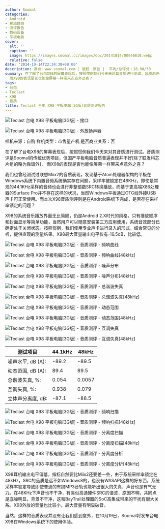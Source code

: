 ```yaml
---
author: Soomal
categories:
- Android
- 移动数码
- 测评报告
- 数码设备
- 平板电脑
cover:
  alt: ''
  caption: ''
  image: https://images.soomal.cc/images/doc/20141014/00046610.webp
  relative: false
date: '2014-10-14T22:34:38+08:00'
description: 源自：www.soomal.com | 版权：原创 |  平均/总评分：10.00/30
summary: 在了解了台电X98的屏幕表现后，按照惯例我们今天来对其音质进行测试。音质测评是Soomal的传统优势项目，但国产平板电脑音质普遍表现并不好[除了联发科芯片组的略为靠谱外]，
  而X98的表现是否也能像屏幕一样带来点意外之喜？
tags:
- 台电
- Teclast
- X98
- 音质
title: Teclast 台电 X98 平板电脑[3G版]音质测评报告
---
```


![Teclast 台电 X98 平板电脑[3G版] - 接口](https://images.soomal.cc/images/doc/20140924/00046232_01.webp)



![Teclast 台电 X98 平板电脑[3G版] - 外放扬声器](https://images.soomal.cc/images/doc/20140924/00046235_01.webp)



样机来源：自购
样机类型：市售量产机
是否商业关系：否



在了解了台电X98的屏幕表现后，按照惯例我们今天来对其音质进行测试。音质测评是Soomal的传统优势项目，但国产平板电脑音质普遍表现并不好[除了联发科芯片组的略为靠谱外]， 而X98的表现是否也能像屏幕一样带来点意外之喜？



我们也曾经测试过联想Miix2的音质表现，发现基于Atom处理器架构的平板在Windows系统下内置音频系统确实存在问题，采样率被锁定在48KHz，即使是常规的44.1KHz采样的音频也会进行非整倍数SRC转换播放，而基于更高端X86处理器的Surface Pro并不存在这样的状况，当然Windows平板通过OTG线外接USB声卡可正常使用。而本次X98音质测评则是在Android系统下完成，是否存在采样率锁定的问题？



X98的系统音乐播放界面无比简陋，仍是Android 2.X时代的风格，只有播放顺序和封面显示等简单功能，当然用户可以随意安装第三方应用使用，系统音效部分已确定处于关闭状态。按照惯例，我们使用专业声卡进行录入的形式，结合常见的分析，提供直观的测量结果。X98最大音量输出电平仅有-16.5dB，比较低。



![Teclast 台电 X98 平板电脑[3G版] - 音质测评 - 频响曲线](https://images.soomal.cc/images/doc/20141014/00046592_01.webp)



![Teclast 台电 X98 平板电脑[3G版] - 音质测评 - 频响曲线[48kHz]](https://images.soomal.cc/images/doc/20141014/00046593_01.webp)



![Teclast 台电 X98 平板电脑[3G版] - 音质测评 - 噪声分布](https://images.soomal.cc/images/doc/20141014/00046594_01.webp)



![Teclast 台电 X98 平板电脑[3G版] - 音质测评 - 噪声分布[48kHz]](https://images.soomal.cc/images/doc/20141014/00046595_01.webp)



![Teclast 台电 X98 平板电脑[3G版] - 音质测评 - 总谐波失真](https://images.soomal.cc/images/doc/20141014/00046608_01.webp)



![Teclast 台电 X98 平板电脑[3G版] - 音质测评 - 总谐波失真[48kHz]](https://images.soomal.cc/images/doc/20141014/00046609_01.webp)



![Teclast 台电 X98 平板电脑[3G版] - 音质测评 - 动态范围](https://images.soomal.cc/images/doc/20141014/00046596_01.webp)



![Teclast 台电 X98 平板电脑[3G版] - 音质测评 - 动态范围[48kHz]](https://images.soomal.cc/images/doc/20141014/00046597_01.webp)



![Teclast 台电 X98 平板电脑[3G版] - 音质测评 - 互调失真](https://images.soomal.cc/images/doc/20141014/00046598_01.webp)



![Teclast 台电 X98 平板电脑[3G版] - 音质测评 - 互调失真[48kHz]](https://images.soomal.cc/images/doc/20141014/00046599_01.webp)



| 测试项目 | 44.1kHz | 48kHz |
| --- | --- | --- |
| 噪声水平, dB (A): | -89.2 | -89.5 |
| 动态范围, dB (A): | 89.4 | 89.5 |
| 总谐波失真, %: | 0.054 | 0.0057 |
| 互调失真, %: | 0.938 | 0.079 |
| 立体声分离度, dB: | -87.1 | -88.5 |



![Teclast 台电 X98 平板电脑[3G版] - 音质测评 - 频响扫描](https://images.soomal.cc/images/doc/20141014/00046602_01.webp)



![Teclast 台电 X98 平板电脑[3G版] - 音质测评 - 频响扫描[48kHz]](https://images.soomal.cc/images/doc/20141014/00046603_01.webp)



![Teclast 台电 X98 平板电脑[3G版] - 音质测评 - 分离度扫描](https://images.soomal.cc/images/doc/20141014/00046604_01.webp)



![Teclast 台电 X98 平板电脑[3G版] - 音质测评 - 分离度扫描[48kHz]](https://images.soomal.cc/images/doc/20141014/00046605_01.webp)



![Teclast 台电 X98 平板电脑[3G版] - 音质测评 - 分离度分析](https://images.soomal.cc/images/doc/20141014/00046606_01.webp)



![Teclast 台电 X98 平板电脑[3G版] - 音质测评 - 分离度分析[48kHz]](https://images.soomal.cc/images/doc/20141014/00046607_01.webp)



X98耳机输出电平偏低，指标自然要比Miix2还要差一些，由于系统采样率锁定在48kHz，SRC的品质是远不如Windows8的，也没有WASAPI这样的好东西，系统采样率锁定导致即使普通的有损MP3音轨也能听出很大的失真，声音也是有气无力。在48KHz下声音也不干净，有类似高通硬件SRC的谐波，原因不明，共同点是底噪明显，背景不干净，这和BayTrail处理器的SoC高集成带来的干扰有很大关系。X98外放的音量也比较小，最大音量有明显破音。



当然，这样的音质表现并没有让我们感到意外，在10月19日，Soomal将发布台电X98在Windows系统下的使用体验。